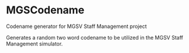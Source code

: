 # MGSCodename
Codename generator for MGSV Staff Management project

Generates a random two word codename to be utilized in the MGSV Staff Management simulator.
